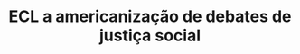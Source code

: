 ---
title: "ECL a americanização de debates de justiça social"
infoslide: "(ex. enfoque em brutalidade policial associada ao movimento Black Lives Matter, uso de termos anglo-saxónicos em detrimento de termos na língua local, enfoque em ícones americanos como Martin Luther King, etc.)"
round: "Round 3"
weight: 3
videos: []
tags: ['Social Movements', 'Minority Communities', 'Feminism', 'LGBTQIA+']
layout: "motion"
categories: ["motions"]
---